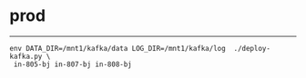 # prod

---

```
env DATA_DIR=/mnt1/kafka/data LOG_DIR=/mnt1/kafka/log  ./deploy-kafka.py \
 in-805-bj in-807-bj in-808-bj
```